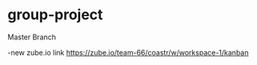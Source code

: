 # group-project

Master Branch

 -new zube.io link https://zube.io/team-66/coastr/w/workspace-1/kanban
